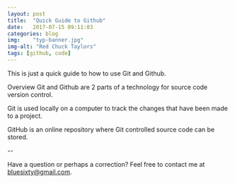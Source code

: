 ```yaml
---
layout: post
title:  "Quick Guide to Github"
date:   2017-07-15 09:11:03
categories: blog
img:    "typ-banner.jpg"
img-alt: "Red Chuck Taylors"
tags: [github, code]
---
```

This is just a quick guide to how to use Git and Github.

Overview
Git and Github are 2 parts of a technology for source code version control.

Git is used locally on a computer to track the changes that have been made to a
project.

GitHub is an online repository where Git controlled source code can be stored.


--


Have a question or perhaps a correction? Feel free to contact me at <bluesixty@gmail.com>.
